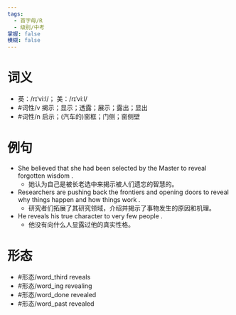 ```yaml
---
tags:
  - 首字母/R
  - 级别/中考
掌握: false
模糊: false
---
```

# 词义
- 英：/rɪˈviːl/； 美：/rɪˈviːl/
- #词性/v  揭示；显示；透露；展示；露出；显出
- #词性/n  启示；(汽车的)窗框；门侧；窗侧壁
# 例句
- She believed that she had been selected by the Master to reveal forgotten wisdom .
	- 她认为自己是被长老选中来揭示被人们遗忘的智慧的。
- Researchers are pushing back the frontiers and opening doors to reveal why things happen and how things work .
	- 研究者们拓展了其研究领域，介绍并揭示了事物发生的原因和机理。
- He reveals his true character to very few people .
	- 他没有向什么人显露过他的真实性格。
# 形态
- #形态/word_third reveals
- #形态/word_ing revealing
- #形态/word_done revealed
- #形态/word_past revealed
